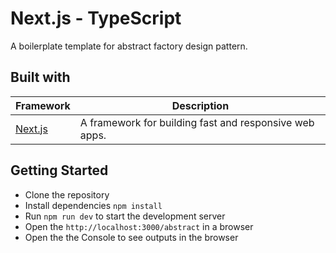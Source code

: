 # Next.js - TypeScript

A boilerplate template for abstract factory design pattern.

## Built with

| Framework                                         | Description                                             |
| ------------------------------------------------- | ------------------------------------------------------- |
| [Next.js](https://www.npmjs.com/package/next)     | A framework for building fast and responsive web apps.  |

## Getting Started

- Clone the repository
- Install dependencies `npm install`
- Run `npm run dev` to start the development server
- Open the `http://localhost:3000/abstract` in a browser
- Open the the Console to see outputs in the browser

<!-- ### Screenshots


